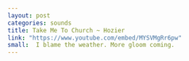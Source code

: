 ```yaml
---
layout: post
categories: sounds
title: Take Me To Church ~ Hozier
link: "https://www.youtube.com/embed/MYSVMgRr6pw"
small:  I blame the weather. More gloom coming. 
---
```


